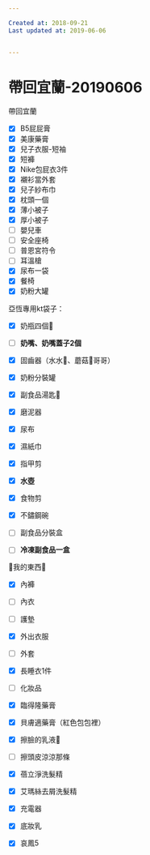```yaml
---

Created at: 2018-09-21
Last updated at: 2019-06-06


---
```


# 帶回宜蘭-20190606


帶回宜蘭

- [x] B5屁屁膏
- [x] 美康藥膏
- [x] 兒子衣服-短袖
- [x] 短褲
- [x] Nike包屁衣3件
- [x] 襯衫當外套
- [x] 兒子紗布巾
- [x] 枕頭一個
- [x] 薄小被子
- [x] 厚小被子
- [ ] 嬰兒車
- [ ] 安全座椅
- [ ] 普恩宮符令
- [ ] 耳溫槍
- [x] 尿布一袋
- [x] 餐椅
- [x] 奶粉大罐

亞恆專用kt袋子：
- [x] 奶瓶四個🍼
- [ ] **奶嘴、奶嘴蓋子2個**
- [x] 固齒器（水水🐒、蘑菇🍄哥哥）
- [x] 奶粉分裝罐
- [x] 副食品湯匙🥄
- [x] 磨泥器
- [x] 尿布
- [x] 濕紙巾
- [x] 指甲剪
- [x] **水壺**
- [x] 食物剪
- [x] 不鏽鋼碗
- [ ] 副食品分裝盒

- [ ] **冷凍副食品一盒**

🥨我的東西🥨
- [x] 內褲
- [ ] 內衣
- [ ] 護墊
- [x] 外出衣服
- [ ] 外套
- [x] 長睡衣1件
- [ ] 化妝品
- [x] 臨得隆藥膏
- [x] 貝膚適藥膏（紅色包包裡）
- [x] 擦臉的乳液🧴
- [ ] 擦頭皮涼涼那條
- [x] 蓓立淨洗髮精
- [x] 艾瑪絲去屑洗髮精
- [x] 充電器
- [x] 底妝乳
- [x] 哀鳳5

